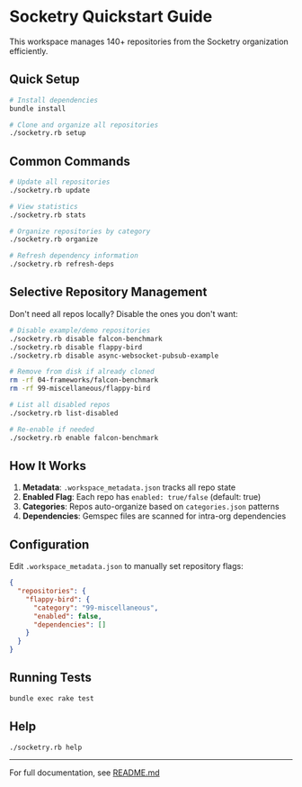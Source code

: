 # Socketry Quickstart Guide

This workspace manages 140+ repositories from the Socketry organization efficiently.

## Quick Setup

```bash
# Install dependencies
bundle install

# Clone and organize all repositories
./socketry.rb setup
```

## Common Commands

```bash
# Update all repositories
./socketry.rb update

# View statistics
./socketry.rb stats

# Organize repositories by category
./socketry.rb organize

# Refresh dependency information
./socketry.rb refresh-deps
```

## Selective Repository Management

Don't need all repos locally? Disable the ones you don't want:

```bash
# Disable example/demo repositories
./socketry.rb disable falcon-benchmark
./socketry.rb disable flappy-bird
./socketry.rb disable async-websocket-pubsub-example

# Remove from disk if already cloned
rm -rf 04-frameworks/falcon-benchmark
rm -rf 99-miscellaneous/flappy-bird

# List all disabled repos
./socketry.rb list-disabled

# Re-enable if needed
./socketry.rb enable falcon-benchmark
```

## How It Works

1. **Metadata**: `.workspace_metadata.json` tracks all repo state
2. **Enabled Flag**: Each repo has `enabled: true/false` (default: true)
3. **Categories**: Repos auto-organize based on `categories.json` patterns
4. **Dependencies**: Gemspec files are scanned for intra-org dependencies

## Configuration

Edit `.workspace_metadata.json` to manually set repository flags:

```json
{
  "repositories": {
    "flappy-bird": {
      "category": "99-miscellaneous",
      "enabled": false,
      "dependencies": []
    }
  }
}
```

## Running Tests

```bash
bundle exec rake test
```

## Help

```bash
./socketry.rb help
```

---

For full documentation, see [README.md](README.md)
